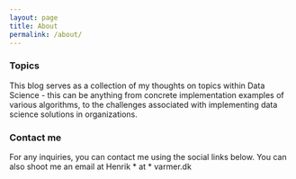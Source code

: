 ```yaml
---
layout: page
title: About
permalink: /about/
---
```


### Topics

This blog serves as a collection of my thoughts on topics within Data Science - this can be anything from concrete implementation examples of various algorithms, to the challenges associated with implementing data science solutions in organizations.

### Contact me

For any inquiries, you can contact me using the social links below. You can also shoot me an email at Henrik * at * varmer.dk
